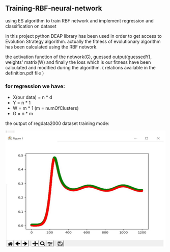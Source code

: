 ## Training-RBF-neural-network
using ES algorithm to train RBF network and implement regression and classification on dataset


in this project python DEAP library has been used in order to get access to Evolution Strategy algorithm.
actually the fitness of evolutionary algorithm has been calculated using the RBF network.

the activation function of the network(G), guessed output(guessedY), weights' matrix(W) and finally the loss which is
our fitness have been calculated and modified during the algorithm. ( relations available in the definition.pdf file )

### for regression we have:
* X(our data) = n * d 
* Y = n * 1
* W = m * 1 (m = numOfClusters)
* G = n * m

the output of regdata2000 dataset training mode:

<img src = "images/reg.jpg" width = "700">
